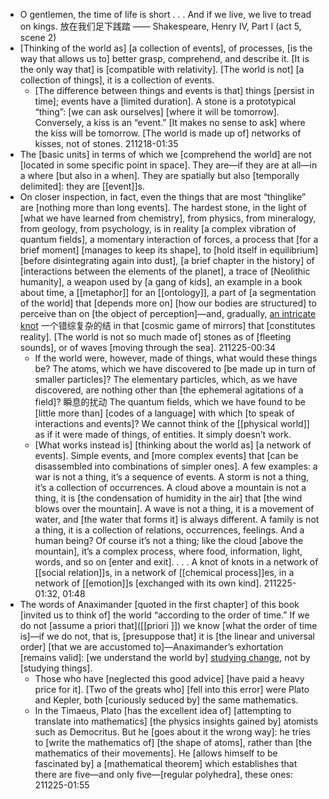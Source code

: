 - O gentlemen, the time of life is short . . .
And if we live, we live to tread on kings. 放在我们足下践踏
—— Shakespeare, Henry IV, Part I (act 5, scene 2)
- [Thinking of the world as] [a collection of events], of processes, [is the way that allows us to] better grasp, comprehend, and describe it. [It is the only way that] is [compatible with relativity]. [The world is not] [a collection of things], it is a collection of events.
    - [The difference between things and events is that] things [persist in time]; events have a [limited duration]. A stone is a prototypical “thing”: [we can ask ourselves] [where it will be tomorrow]. Conversely, a kiss is an “event.” [It makes no sense to ask] where the kiss will be tomorrow. [The world is made up of] networks of kisses, not of stones.
211218-01:35
- The [basic units] in terms of which we [comprehend the world] are not [located in some specific point in space]. They are—if they are at all—in a where [but also in a when]. They are spatially but also [temporally delimited]: they are [[event]]s.
- On closer inspection, in fact, even the things that are most “thinglike” are [nothing more than long events]. The hardest stone, in the light of [what we have learned from chemistry], from physics, from mineralogy, from geology, from psychology, is in reality [a complex vibration of quantum fields], a momentary interaction of forces, a process that [for a brief moment] [manages to keep its shape], to [hold itself in equilibrium] [before disintegrating again into dust], [a brief chapter in the history] of [interactions between the elements of the planet], a trace of [Neolithic humanity], a weapon used by [a gang of kids], an example in a book about time, a [[metaphor]] for an [[ontology]], a part of [a segmentation of the world] that [depends more on] [how our bodies are structured] to perceive than on [the object of perception]—and, gradually, [an intricate knot](((Gp4OnHV2M))) 一个错综复杂的结 in that [cosmic game of mirrors] that [constitutes reality]. [The world is not so much made of] stones as of [fleeting sounds], or of waves [moving through the sea].
211225-00:34
    - If the world were, however, made of things, what would these things be? The atoms, which we have discovered to [be made up in turn of smaller particles]? The elementary particles, which, as we have discovered, are nothing other than [the ephemeral agitations of a field]? 瞬息的扰动 The quantum fields, which we have found to be [little more than] [codes of a language] with which [to speak of interactions and events]? We cannot think of the [[physical world]] as if it were made of things, of entities. It simply doesn’t work. 
    - [What works instead is] [thinking about the world as] [a network of events]. Simple events, and [more complex events] that [can be disassembled into combinations of simpler ones]. A few examples: a war is not a thing, it’s a sequence of events. A storm is not a thing, it’s a collection of occurrences. A cloud above a mountain is not a thing, it is [the condensation of humidity in the air] that [the wind blows over the mountain]. A wave is not a thing, it is a movement of water, and [the water that forms it] is always different. A family is not a thing, it is a collection of relations, occurrences, feelings. And a human being? Of course it’s not a thing; like the cloud [above the mountain], it’s a complex process, where food, information, light, words, and so on [enter and exit]. . . . A knot of knots in a network of [[social relation]]s, in a network of [[chemical process]]es, in a network of [[emotion]]s [exchanged with its own kind].
211225-01:32, 01:48
- The words of Anaximander [quoted in the first chapter] of this book [invited us to think of] the world “according to the order of time.” If we do not [assume a priori that]([[priori ]]) we know [what the order of time is]—if we do not, that is, [presuppose that] it is [the linear and universal order] [that we are accustomed to]—Anaximander’s exhortation [remains valid]: [we understand the world by] [studying change]([[change]]), not by [studying things].
    - Those who have [neglected this good advice] [have paid a heavy price for it]. [Two of the greats who] [fell into this error] were Plato and Kepler, both [curiously seduced by] the same mathematics.
    - In the Timaeus, Plato [has the excellent idea of] [attempting to translate into mathematics] [the physics insights gained by] atomists such as Democritus. But he [goes about it the wrong way]: he tries to [write the mathematics of] [the shape of atoms], rather than [the mathematics of their movements]. He [allows himself to be fascinated by] a [mathematical theorem] which establishes that there are five—and only five—[regular polyhedra], these ones:
211225-01:55
